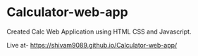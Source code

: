 # Calculator-web-app
Created Calc Web Application using HTML CSS and Javascript.

 Live at- https://shivam9089.github.io/Calculator-web-app/
